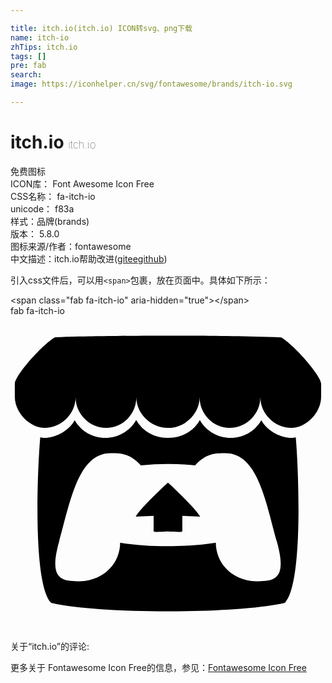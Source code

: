 ```yaml
---

title: itch.io(itch.io) ICON转svg、png下载
name: itch-io
zhTips: itch.io
tags: []
pre: fab
search: 
image: https://iconhelper.cn/svg/fontawesome/brands/itch-io.svg

---
```


# itch.io  <small style="font-size: 60%;font-weight: 100">itch.io</small>


<div class="detail-page">
<p>
<span><span class="badge-success badge">免费图标</span> </span>
<br/>
<span>
ICON库：
<span class="badge-secondary badge">Font Awesome Icon Free</span> 
</span>
<br/>
<span>
CSS名称：
<span class="badge-secondary badge">fa-itch-io</span> 
</span>
<br/>
<span>
unicode：
<span class="badge-secondary badge">f83a</span> 
<copy-btn content='f83a' btn-title=""></copy-btn>
<copy-btn :content='String.fromCodePoint(parseInt("f83a", 16))' btn-title="复制U"></copy-btn>
</span><br/><span>样式：<span class="badge-light badge">品牌(brands)</span></span>
<br/>
<span>
版本：
<span class="badge-secondary badge">5.8.0</span> 
</span>
<br/>
<span>图标来源/作者：<span class="badge-light badge">fontawesome</span></span> 
<br/>
<span class="zh-detail">中文描述：<span class="badge-primary badge">itch.io</span><span class="help-link"><span>帮助改进</span>(<a href="https://gitee.com/liuwave/icon-helper/edit/master/json/fontawesome/brands/itch-io.json" target="_blank" rel="noopener noreferrer">gitee</a><a href="https://github.com/liuwave/icon-helper/edit/master/json/fontawesome/brands/itch-io.json" target="_blank" rel="noopener noreferrer">github</a></span>)</span><br/>
</p>
</div>
<div class="alert alert-dark">
  <i class="fab fa-itch-io fa-xs"></i>
  <i class="fab fa-itch-io fa-sm"></i>
  <i class="fab fa-itch-io fa-lg"></i>
  <i class="fab fa-itch-io fa-2x"></i>
  <i class="fab fa-itch-io fa-3x"></i>
  <i class="fab fa-itch-io fa-5x"></i>
  <i class="fab fa-itch-io fa-7x"></i>
</div>
<div>
  <p>引入css文件后，可以用<code>&lt;span&gt;</code>包裹，放在页面中。具体如下所示：    
  </p>
  <div class="alert alert-primary" style="font-size: 14px">
    &lt;span class="fab fa-itch-io" aria-hidden="true"&gt;&lt;/span&gt;
    <copy-btn content='<span class="fab fa-itch-io" aria-hidden="true"></span>'></copy-btn>
  </div>
  <div class="alert alert-secondary">
    <i class="fab fa-itch-io"
    style="font-size: 24px"
    aria-hidden="true"></i> fab fa-itch-io
    <copy-btn content="fab fa-itch-io" btn-title="复制图标名称"></copy-btn>
  </div>
</div>
<div id="svg" class="svg-wrap">
<svg xmlns="http://www.w3.org/2000/svg" viewBox="0 0 512 512"><path d="M71.92 34.77C50.2 47.67 7.4 96.84 7 109.73v21.34c0 27.06 25.29 50.84 48.25 50.84 27.57 0 50.54-22.85 50.54-50 0 27.12 22.18 50 49.76 50s49-22.85 49-50c0 27.12 23.59 50 51.16 50h.5c27.57 0 51.16-22.85 51.16-50 0 27.12 21.47 50 49 50s49.76-22.85 49.76-50c0 27.12 23 50 50.54 50 23 0 48.25-23.78 48.25-50.84v-21.34c-.4-12.9-43.2-62.07-64.92-75C372.56 32.4 325.76 32 256 32S91.14 33.1 71.92 34.77zm132.32 134.39c-22 38.4-77.9 38.71-99.85.25-13.17 23.14-43.17 32.07-56 27.66-3.87 40.15-13.67 237.13 17.73 269.15 80 18.67 302.08 18.12 379.76 0 31.65-32.27 21.32-232 17.75-269.15-12.92 4.44-42.88-4.6-56-27.66-22 38.52-77.85 38.1-99.85-.24-7.1 12.49-23.05 28.94-51.76 28.94a57.54 57.54 0 0 1-51.75-28.94zm-41.58 53.77c16.47 0 31.09 0 49.22 19.78a436.91 436.91 0 0 1 88.18 0C318.22 223 332.85 223 349.31 223c52.33 0 65.22 77.53 83.87 144.45 17.26 62.15-5.52 63.67-33.95 63.73-42.15-1.57-65.49-32.18-65.49-62.79-39.25 6.43-101.93 8.79-155.55 0 0 30.61-23.34 61.22-65.49 62.79-28.42-.06-51.2-1.58-33.94-63.73 18.67-67 31.56-144.45 83.88-144.45zM256 270.79s-44.38 40.77-52.35 55.21l29-1.17v25.32c0 1.55 21.34.16 23.33.16 11.65.54 23.31 1 23.31-.16v-25.28l29 1.17c-8-14.48-52.35-55.24-52.35-55.24z"/></svg>
</div>
<detail full-name='fa-itch-io'></detail>
<div>
<p>关于“itch.io”的评论:</p>
</div>
<Vssue title="关于“itch.io”的评论" ></Vssue>    
<div><p>更多关于  Fontawesome Icon Free的信息，参见：<a target="_blank" href="https://iconhelper.cn/fontawesome.html">Fontawesome Icon Free</a>
</p></div>
